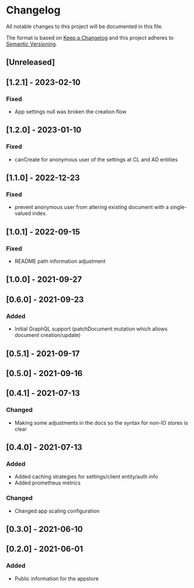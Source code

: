 # Changelog

All notable changes to this project will be documented in this file.

The format is based on [Keep a Changelog](http://keepachangelog.com/en/1.0.0/)
and this project adheres to [Semantic Versioning](http://semver.org/spec/v2.0.0.html).

## [Unreleased]

## [1.2.1] - 2023-02-10

### Fixed
- App settings null was broken the creation flow

## [1.2.0] - 2023-01-10

### Fixed
- canCreate for anonymous user of the settings at CL and AD entities

## [1.1.0] - 2022-12-23
### Fixed
- prevent anonymous user from altering existing document with a single-valued index.

## [1.0.1] - 2022-09-15
### Fixed
- README path information adjustment

## [1.0.0] - 2021-09-27

## [0.6.0] - 2021-09-23

### Added
- Initial GraphQL support (patchDocument mutation which allows document creation/update)

## [0.5.1] - 2021-09-17

## [0.5.0] - 2021-09-16

## [0.4.1] - 2021-07-13

### Changed
- Making some adjustments in the docs so the syntax for non-IO stores is clear

## [0.4.0] - 2021-07-13
### Added
- Added caching strategies for settings/client entity/auth info
- Added prometheus metrics

### Changed
- Changed app scaling configuration

## [0.3.0] - 2021-06-10

## [0.2.0] - 2021-06-01
### Added
- Public information for the appstore

